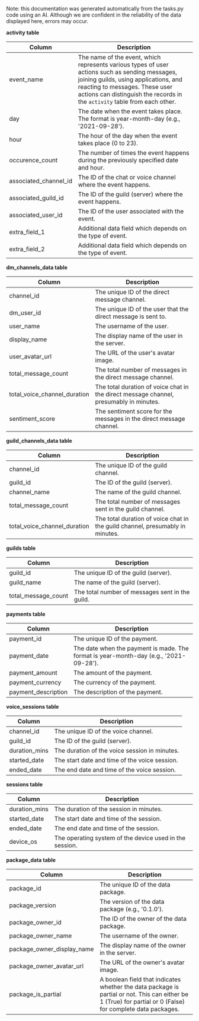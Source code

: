 Note: this documentation was generated automatically from the tasks.py code using an AI. Although we are confident in the reliability of the data displayed here, errors may occur.


**activity table**

|Column|Description|
|---|---|
|event_name|The name of the event, which represents various types of user actions such as sending messages, joining guilds, using applications, and reacting to messages. These user actions can distinguish the records in the `activity` table from each other.|
|day|The date when the event takes place. The format is year-month-day (e.g., '2021-09-28').|
|hour|The hour of the day when the event takes place (0 to 23).|
|occurence_count|The number of times the event happens during the previously specified date and hour.|
|associated_channel_id|The ID of the chat or voice channel where the event happens.|
|associated_guild_id|The ID of the guild (server) where the event happens.|
|associated_user_id|The ID of the user associated with the event.|
|extra_field_1|Additional data field which depends on the type of event.|
|extra_field_2|Additional data field which depends on the type of event.|

**dm_channels_data table**

|Column|Description|
|---|---|
|channel_id|The unique ID of the direct message channel.|
|dm_user_id|The unique ID of the user that the direct message is sent to.|
|user_name|The username of the user.|
|display_name|The display name of the user in the server.|
|user_avatar_url|The URL of the user's avatar image.|
|total_message_count|The total number of messages in the direct message channel.|
|total_voice_channel_duration|The total duration of voice chat in the direct message channel, presumably in minutes.|
|sentiment_score|The sentiment score for the messages in the direct message channel.|

**guild_channels_data table**

|Column|Description|
|---|---|
|channel_id|The unique ID of the guild channel.|
|guild_id|The ID of the guild (server).|
|channel_name|The name of the guild channel.|
|total_message_count|The total number of messages sent in the guild channel.|
|total_voice_channel_duration|The total duration of voice chat in the guild channel, presumably in minutes.|

**guilds table**

|Column|Description|
|---|---|
|guild_id|The unique ID of the guild (server).|
|guild_name|The name of the guild (server).|
|total_message_count|The total number of messages sent in the guild.|

**payments table**

|Column|Description|
|---|---|
|payment_id|The unique ID of the payment.|
|payment_date|The date when the payment is made. The format is year-month-day (e.g., '2021-09-28').|
|payment_amount|The amount of the payment.|
|payment_currency|The currency of the payment.|
|payment_description|The description of the payment.|

**voice_sessions table**

|Column|Description|
|---|---|
|channel_id|The unique ID of the voice channel.|
|guild_id|The ID of the guild (server).|
|duration_mins|The duration of the voice session in minutes.|
|started_date|The start date and time of the voice session.|
|ended_date|The end date and time of the voice session.|

**sessions table**

|Column|Description|
|---|---|
|duration_mins|The duration of the session in minutes.|
|started_date|The start date and time of the session.|
|ended_date|The end date and time of the session.|
|device_os|The operating system of the device used in the session.|

**package_data table**

|Column|Description|
|---|---|
|package_id|The unique ID of the data package.|
|package_version|The version of the data package (e.g., '0.1.0').|
|package_owner_id|The ID of the owner of the data package.|
|package_owner_name|The username of the owner.|
|package_owner_display_name|The display name of the owner in the server.|
|package_owner_avatar_url|The URL of the owner's avatar image.|
|package_is_partial|A boolean field that indicates whether the data package is partial or not. This can either be 1 (True) for partial or 0 (False) for complete data packages.|